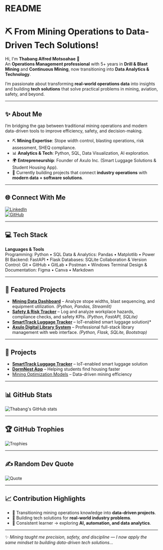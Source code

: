 # README #

# ⛏️ From Mining Operations to Data-Driven Tech Solutions!

Hi, I'm **Thabang Alfred Motsoahae** 👋  
An **Operations Management professional** with 5+ years in **Drill & Blast Mining** and **Continuous Mining**, now transitioning into **Data Analytics & Technology**.  

I’m passionate about transforming **real-world operations data** into insights and building **tech solutions** that solve practical problems in mining, aviation, safety, and beyond.  

---

## ✨ About Me 
I’m bridging the gap between traditional mining operations and modern data-driven tools to improve efficiency, safety, and decision-making.

- ⛏️ **Mining Expertise**: Stope width control, blasting operations, risk assessment, SHEQ compliance.  
- 📊 **Analytics & Tech**: Python, SQL, Data Visualization, AI exploration.  
- 🌍 **Entrepreneurship**: Founder of Axulo Inc. (Smart Luggage Solutions & Student Housing App).  
- 🚀 Currently building projects that connect **industry operations** with **modern data + software solutions**.  

---

## 🌐 Connect With Me  
[![LinkedIn](https://img.shields.io/badge/LinkedIn-0A66C2?style=flat&logo=linkedin&logoColor=white)](https://www.linkedin.com/in/thabang-motsoahae-10272b96/)  
[![GitHub](https://img.shields.io/badge/GitHub-000000?style=flat&logo=github&logoColor=white)](https://github.com/Axulo-Inc)  

---

## 💻 Tech Stack  
**Languages & Tools**  
Programming: Python • SQL
Data & Analytics: Pandas • Matplotlib • Power BI
Backend: FastAPI • Flask
Databases: SQLite
Collaboration & Version Control: Git • GitHub • GitLab • Postman • Windows Terminal
Design & Documentation: Figma • Canva • Markdown  

---

## 📌 Featured Projects  

- [**Mining Data Dashboard**](#) – Analyze stope widths, blast sequencing, and equipment utilization. *(Python, Pandas, Streamlit)*  
- [**Safety & Risk Tracker**](#) – Log and analyze workplace hazards, compliance checks, and safety KPIs. *(Python, FastAPI, SQLite)*  
- [**SmartTrack Luggage Tracker**](https://github.com/Axulo-Inc/smarttrack-luggage) – IoT-enabled smart luggage solution)*
-  [**Axulo Digital Library System**](https://github.com/Axulo-Inc/axulo-library-system) – Professional full-stack library management with web interface. *(Python, Flask, SQLite, Bootstrap)*

---

## 📌 Projects
- [**SmartTrack Luggage Tracker**](https://github.com/Axulo-Inc/smarttrack-luggage) – IoT-enabled smart luggage solution  
- [**DormNest App**](https://github.com/Axulo-Inc/dormnest-app) – Helping students find housing faster  
- [Mining Optimization Models](#) – Data-driven mining efficiency  

---

## 📊 GitHub Stats  
![Thabang's GitHub stats](https://github-readme-stats.vercel.app/api?axulo-inc=thabangmotsoahae&show_icons=true&theme=tokyonight)  

---

## 🏆 GitHub Trophies  
![Trophies](https://github-profile-trophy.vercel.app/?axulo-inc=thabangmotsoahae&theme=onedark&no-frame=true&no-bg=true&margin-w=4)  

---

## ✍️ Random Dev Quote  
![Quote](https://quotes-github-readme.vercel.app/api?type=horizontal&theme=radical)  

---

## 📈 Contribution Highlights  
- 🔹 Transitioning mining operations knowledge into **data-driven projects**.  
- 🔹 Building tech solutions for **real-world industry problems**.  
- 🔹 Consistent learner → exploring **AI, automation, and data analytics**.  

---

✨ *Mining taught me precision, safety, and discipline — I now apply the same mindset to building data-driven tech solutions...*  

